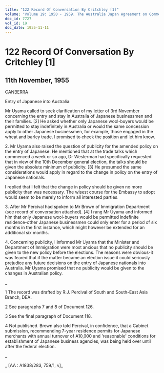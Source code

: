 ```yaml
---
title: "122 Record Of Conversation By Critchley [1]"
volume: "Volume 19: 1950 - 1959, The Australia Japan Agreement on Commerce"
doc_id: 7727
vol_id: 19
doc_date: 1955-11-11
---
```


# 122 Record Of Conversation By Critchley [1]

## 11th November, 1955

CANBERRA

Entry of Japanese into Australia

Mr Uyama called to seek clarification of my letter of 3rd November concerning the entry and stay in Australia of Japanese businessmen and their families. [2] He asked whether only Japanese wool-buyers would be permitted to stay indefinitely in Australia or would the same concession apply to other Japanese businessmen, for example, those engaged in the wheat and barley trade. I promised to check the position and let him know.

2\. Mr Uyama also raised the question of publicity for the amended policy on the entry of Japanese. He mentioned that at the trade talks which commenced a week or so ago, Dr Westerman had specifically requested that in view of the 10th December general election, the talks should be given the absolute minimum of publicity. [3] He presumed the same considerations would apply in regard to the change in policy on the entry of Japanese nationals.

I replied that I felt that the change in policy should be given no more publicity than was necessary. The wisest course for the Embassy to adopt would seem to be merely to inform all interested parties.

3\. After Mr Percival had spoken to Mr Brown of Immigration Department (see record of conversation attached). [4] I rang Mr Uyama and informed him that only Japanese wool-buyers would be permitted indefinite residence-other Japanese businessmen could only enter for a period of six months in the first instance, which might however be extended for an additional six months.

4\. Concerning publicity, I informed Mr Uyama that the Minister and Department of Immigration were most anxious that no publicity should be given to the new policy before the elections. The reasons were obvious-it was feared that if the matter became an election issue it could seriously prejudice any future decisions on the entry of Japanese nationals into Australia. Mr Uyama promised that no publicity would be given to the changes in Australian policy.

_

1 The record was drafted by R.J. Percival of South and South-East Asia Branch, DEA.

2 See paragraphs 7 and 8 of Document 126.

3 See the final paragraph of Document 118.

4 Not published. Brown also told Percival, in confidence, that a Cabinet submission, recommending 7-year residence permits for Japanese merchants with annual turnover of A10,000 and 'reasonable' conditions for establishment of Japanese business agencies, was being held over until after the federal election.

_

_ [AA : A1838/283, 759/1, v]_
